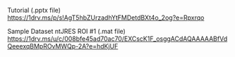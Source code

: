 



Tutorial (.pptx file)
https://1drv.ms/p/s!AgT5hbZUrzadhYtFMDetdBXt4o_2og?e=Rpxrqo


Sample Dataset ntJRES ROI #1 (.mat file)
https://1drv.ms/u/c/008bfe45ad70ac70/EXCscK1F_osggACdAQAAAAABfVdQeeexqBMpROvMWQp-2A?e=hdKjUF
